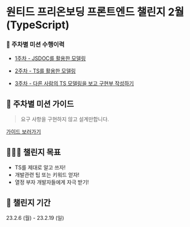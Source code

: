 # 원티드 프리온보딩 프론트엔드 챌린지 2월(TypeScript)


### 📖 주차별 미션 수행이력

- [1주차 - JSDOC를 활용한 모델링](https://github.com/Minikanko/wanted-pre-onboarding-challenge-fe-2/tree/feature/%231_JSDOC)

- [2주차 - TS를 활용한 모델링](https://github.com/Minikanko/wanted-pre-onboarding-challenge-fe-2/tree/feature/%232_TypeScript)

- [3주차 - 다른 사람의 TS 모델링을 보고 구현부 작성하기](https://github.com/Minikanko/wanted-pre-onboarding-challenge-fe-2/tree/feature/%233_Implemente_Typescript)


## 📕 주차별 미션 가이드
> 요구 사항을 구현하지 않고 설계만합니다.

[가이드 보러가기](https://gist.github.com/pocojang/3c3d4470a3d2a978b5ebfb3f613e40fa)
<br/>

## 🤾🏻‍♂️ 챌린지 목표

- TS를 제대로 알고 쓰자!
- 개발관련 팁 또는 키워드 얻자!
- 열정 부자 개발자들에게 자극 받기!

## 📆 챌린지 기간

23.2.6 (월) - 23.2.19 (일)
